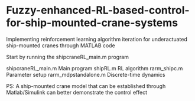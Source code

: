 # Fuzzy-enhanced-RL-based-control-for-ship-mounted-crane-systems
Implementing reinforcement learning algorithm iteration for underactuated ship-mounted cranes through MATLAB code

Start by running the shipcraneRL_main.m program

shipcraneRL_main.m        Main program
shipRL.m                 RL algorithm
rarm_shipc.m              Parameter setup 
rarm_mdpstandalone.m      Discrete-time dynamics 

PS: A ship-mounted crane model that can be established through Matlab/Simulink can better demonstrate the control effect
